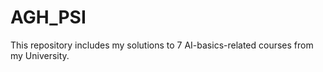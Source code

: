 # AGH_PSI

This repository includes my solutions to 7 AI-basics-related courses from my University.
